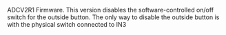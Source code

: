 ADCV2R1 Firmware. This version disables the software-controlled on/off switch for the outside button. The only way to disable the outside button is with the physical switch connected to IN3
